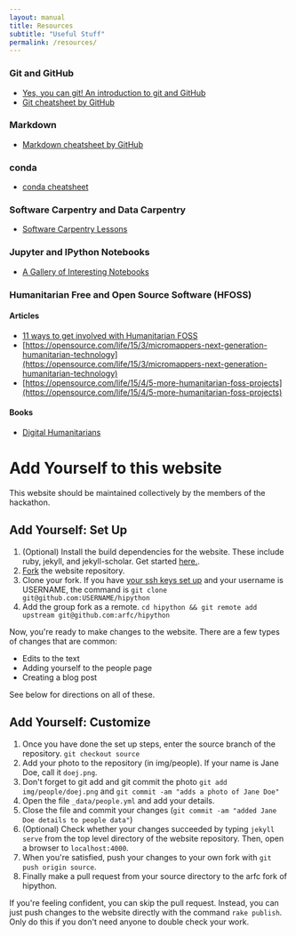 ```yaml
---
layout: manual
title: Resources 
subtitle: "Useful Stuff"
permalink: /resources/
---
```


### Git and GitHub

- [Yes, you can git! An introduction to git and GitHub](https://speakerdeck.com/willingc/yes-you-can-git)
- [Git cheatsheet by GitHub](https://services.github.com/kit/downloads/github-git-cheat-sheet.pdf)

### Markdown

- [Markdown cheatsheet by GitHub](https://guides.github.com/pdfs/markdown-cheatsheet-online.pdf)

### conda

- [conda cheatsheet](http://conda.pydata.org/docs/_downloads/conda-cheatsheet.pdf)

### Software Carpentry and Data Carpentry

- [Software Carpentry Lessons](http://software-carpentry.org/lessons/)

### Jupyter and IPython Notebooks
 
- [A Gallery of Interesting Notebooks](https://github.com/ipython/ipython/wiki/A-gallery-of-interesting-IPython-Notebooks)

### Humanitarian Free and Open Source Software (HFOSS)

#### Articles

- [11 ways to get involved with Humanitarian FOSS](https://opensource.com/life/15/2/getting-involved-hfoss)
- [https://opensource.com/life/15/3/micromappers-next-generation-humanitarian-technology](https://opensource.com/life/15/3/micromappers-next-generation-humanitarian-technology)
- [https://opensource.com/life/15/4/5-more-humanitarian-foss-projects](https://opensource.com/life/15/4/5-more-humanitarian-foss-projects)

#### Books

- [Digital Humanitarians](http://www.digital-humanitarians.com)

# Add Yourself to this website
This website should be maintained collectively by the members of the hackathon.

## Add Yourself: Set Up

1. (Optional) Install the build dependencies for the website. These include ruby, jekyll,
   and jekyll-scholar. Get started [here.](https://jekyllrb.com/docs/installation/).
2. [Fork](https://github.com/arfc/hipython#fork-destination-box) the website repository.
3. Clone your fork. If you have [your ssh keys set up](https://help.github.com/articles/generating-an-ssh-key/)
   and your username is USERNAME, the command is `git clone
   git@github.com:USERNAME/hipython`
4. Add the group fork as a remote. `cd hipython && git remote add upstream
   git@github.com:arfc/hipython`

Now, you're ready to make changes to the website. There are a few types of
changes that are common:

- Edits to the text
- Adding yourself to the people page
- Creating a blog post

See below for directions on all of these.

## Add Yourself: Customize

1. Once you have done the set up steps, enter the source branch of the repository. `git checkout source`
2. Add your photo to the repository (in img/people). If your name is Jane Doe, call it `doej.png`.
3. Don't forget to git add and git commit the photo `git add img/people/doej.png` and `git commit -am "adds a photo of Jane Doe"`
4. Open the file `_data/people.yml` and add your details.
5. Close the file and commit your changes (`git commit -am "added Jane Doe details to people data"`)
6. (Optional) Check whether your changes succeeded by typing `jekyll serve` from the top
   level directory of the website repository. Then, open a browser to
   `localhost:4000`.
7. When you're satisfied, push your changes to your own fork with `git push origin
   source`.
8. Finally make a pull request from your source directory to the arfc fork of hipython.

If you're feeling confident, you can skip the pull request. Instead, you can
just push changes to the website directly with the command `rake publish`. Only
do this if you don't need anyone to double check your work.
